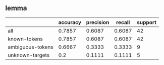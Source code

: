 
## lemma

|                  | accuracy | precision | recall | support |
|------------------|----------|-----------|--------|---------|
| all              | 0.7857   | 0.6087    | 0.6087 | 42      |
| known-tokens     | 0.7857   | 0.6087    | 0.6087 | 42      |
| ambiguous-tokens | 0.6667   | 0.3333    | 0.3333 | 9       |
| unknown-targets  | 0.2      | 0.1111    | 0.1111 | 5       |

